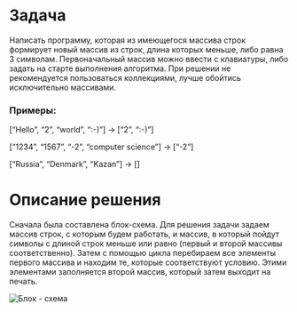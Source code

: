 # Задача

 Написать программу, которая из имеющегося массива строк формирует новый массив из строк, длина которых меньше, либо равна 3 символам. Первоначальный массив можно ввести с клавиатуры, либо задать на старте выполнения алгоритма. При решении не рекомендуется пользоваться коллекциями, лучше обойтись исключительно массивами.

### Примеры:
[“Hello”, “2”, “world”, “:-)”] → [“2”, “:-)”]

[“1234”, “1567”, “-2”, “computer science”] → [“-2”]

[“Russia”, “Denmark”, “Kazan”] → []

# Описание решения

Сначала была составлена блок-схема. Для решения задачи задаем массив строк, с которым будем работать, и массив, в который пойдут символы с длиной строк меньше или равно (первый и второй массивы соответственно). Затем с помощью цикла перебираем все элементы первого массива и находим те, которые соответствуют условию. Этими элементами заполняется второй массив, который затем выходит на печать.

![Блок - схема](https://viewer.diagrams.net/?tags=%7B%7D&highlight=0000ff&edit=_blank&layers=1&nav=1#R7VpRj6M2EP41kdqHrAAHSB43m922UrZquye19%2BgEL3AFTI3ZJPfra4MdMCYsl1vC3ipSpOBhbOyZ%2BcafBybgLt7%2FQmAaPGIPRRPL8PYTsJpYlmnYBvvjkkMpsYEQ%2BCT0hFIleAq%2FItlTSPPQQ5miSDGOaJiqwi1OErSligwSgneq2jOO1Kem0Eea4GkLI136d%2BjRoJTOLbeS%2F4pCP5BPNp1FeSeGUlmsJAugh3c1EbifgDuCMS2v4v0dirjxpF3Kfg8n7h4nRlBC%2B3QAufuYur9l67%2FWL7fJ4yL%2F01lOTSAmRw9yxchjBhBNTGiAfZzA6L6SLgnOEw%2FxYQ3WqnTWGKdMaDLhF0TpQXgT5hQzUUDjSNxF%2B5D%2Bw7vf2KL1uXZntRcjF42DbCSUHGqdePNz%2FV7VrWjJfuX6%2BKJO2k2IMpyTLeoylog%2FSHxEO%2FTA0bsMFgjHiM2H9SMogjR8UecBRXz6R73KhexCePFbPFqO%2BwKjXDzpIWS%2B%2BQSzf3VXRxHDEXfpLggpekphsf4dg7LqMDEmIhTtu82oL1t0ABL4IhFIWOwqVJlSFtQQNTeGMtTsGvq9Qx%2F0DP3ZmKEPtNBnOwA8sMc5EZv0ckMUdzv%2F5bgQY%2BIhMt3iCJMJuC1GID9Np3X5z4U5ZQ925fP%2FYnhLCyM1SC4ArZkKLRO0YMtowdZsMGy5V2z1xtasJ7acMbE107AVsmZxxSOrAliJjC3zJa0rjA0Ru7n76BCZXxQh8ytCeiPE6YkQd1TitdAgcmAnlzYvr%2BGGHZMUz8Ao9BN2vWXGQWwbWvJwD9k55FbciEPPK4MAZeFXuCnG43ZOcZjQYjH2cmKvuvAiDkmi8%2BTIweo%2B6YjWk%2BiaGjemqeBrKnbF3qYXY%2F%2FBF1NTwc%2FPGXN50zfHKZzvLmsxJgDNGvwqMLYDcAQgmUa7vy%2FE43Qil%2BCPAaQy6rqA5LBNR2Vz7x1JjuYtyQdSbqoIZpnCtx8z%2FDsmMYx0Ql1wCsuBMWcAUXnHKEn8zRolPt%2BqH%2BTobLKp7KgTjADHmzy7DLkwbJVcuC38221hF%2B5Q7MLSGdeVXXSyhh5J8QR0L5MTLb2u82HYhXVit6mxC0dlF%2B8%2BJ1rOj8IufiAAWtZ3IrDoesu3k5qCiHA9SkT42Y3qysy06xHzqr7tGJ36YNGpzy7KGb9tfLofl2KdqJNU2WTuuK66Yb%2F3dKJ7S1Q2bUaZ7JXkRhp5AitQEKZRyZEa3mDeQo7aSi%2FDkaNr4b9%2Fbl5cKjd%2Fl0v10svZRxC9ltl%2B3jhzePHKwBYVUpuXR4u%2BhoLoN32mKMYui9%2Bgq%2Bs7%2FNjVYKuxpS9actKsJSfZQ%2BUk8I4ObMc0NHQ1Sn7j8Xo56oQ7hyV%2BjqNGidv8wOIVItfQH4bISRs2qYGlxVMWwJRfenibx4WvXkPapoyv9eYNoec06IA9t3XoXfY7AP1kfWRRySbjf%2FeJp8NzxG8nXLslX13UaNa4r6%2FOOt8qDKoiVMNzKHm%2BGPwN71lpzmoElwO601xTX1Y%2Fhz2vWhpIQ8loxiYTjfO%2BY7aA842%2BvmDN6oPB0rbVZ5fg%2Fn8%3D)
